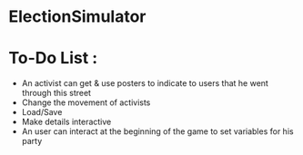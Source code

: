 # ElectionSimulator

# To-Do List :

- An activist can get & use posters to indicate to users that he went through this street
- Change the movement of activists
- Load/Save
- Make details interactive
- An user can interact at the beginning of the game to set variables for his party
